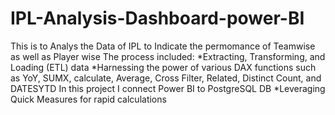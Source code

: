 # IPL-Analysis-Dashboard-power-BI
This is to Analys the Data of IPL to Indicate the permomance of Teamwise as well as Player wise
The process included:  *Extracting, Transforming, and Loading (ETL) data *Harnessing the power of various DAX functions such as YoY, SUMX, calculate, Average, Cross Filter, Related, Distinct Count, and DATESYTD  In this project I connect Power BI to PostgreSQL DB  *Leveraging Quick Measures for rapid calculations  
